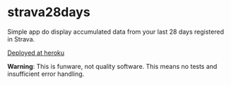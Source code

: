 # strava28days
Simple app do display accumulated data from your last 28 days registered in Strava.

[Deployed at heroku](https://strava28days.herokuapp.com/)

**Warning**: This is funware, not quality software. This means no tests and insufficient error handling.
